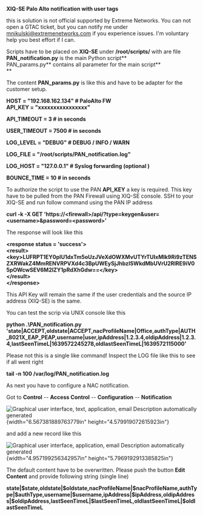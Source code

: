 **XIQ-SE Palo Alto notification with user tags**

this is solution is not official supported by Extreme Networks. You can
not open a GTAC ticket, but you can notify me under
<mnikulski@extremenetworks.com> if you experience issues. I'm voluntary
help you best effort if I can.

Scripts have to be placed on **XIQ-SE** under **/root/scripts/** with
are file\
**PAN_notification.py** is the main Python script**\
PAN_params.py** contains all parameter for the main script**\
**

The content **PAN_params.py** is like this and have to be adapter for
the customer setup.

**HOST = \"192.168.162.134\" \# PaloAlto FW\
API_KEY = "xxxxxxxxxxxxxxxx"**

**API_TIMEOUT = 3 \# in seconds**

**USER_TIMEOUT = 7500 \# in seconds**

**LOG_LEVEL = \"DEBUG\" \# DEBUG / INFO / WARN**

**LOG_FILE = \"/root/scripts/PAN_notification.log\"**

**LOG_HOST = \"127.0.0.1\" \# Syslog forwarding (optional )**

**BOUNCE_TIME = 10 \# in seconds**

To authorize the script to use the PAN **API_KEY** a key is required.
This key have to be pulled from the PAN Firewall using XIQ-SE console.
SSH to your XIQ-SE and run follow command using the PAN IP address

**curl -k -X GET
\'https://\<firewall\>/api/?type=keygen&user=\<username\>&password=\<password\>\'**

The response will look like this

**\<response status = \'success\'\>\
\<result\>\
\<key\>LUFRPT1EY0plU1dxTm5oUzJVeXdOWXMvUTYrTUIxMlk9Ri9zTENSZXRWakZ4MmRENVRPVXd4c3BpUWEySjJhbzlSWkdMbUVrU2RIRE9iV05pOWcwSEV6M2lZY1pRdXhGdw==\</key\>\
\</result\>\
\</response\>**

This API Key will remain the same if the user credentials and the source
IP address (XIQ-SE) is the same.

You can test the scrip via UNIX console like this

**python .\\PAN_notification.py
\'state\|ACCEPT,oldstate\|ACCEPT,nacProfileName\|Office,authType\|AUTH_8021X_EAP_PEAP,username\|user,ipAddress\|1.2.3.4,oldipAddress\|1.2.3.4,lastSeenTimeL\|1639572245278,oldlastSeenTimeL\|1639572115000\'**

Please not this is a single like command! Inspect the LOG file like this
to see if all went right

**tail -n 100 /var/log/PAN_notification.log**

As next you have to configure a NAC notification.

Got to **Control** -- **Access Control** -- **Configuration** --
**Notification**

![Graphical user interface, text, application, email Description
automatically generated](media/PAN_image1.png){width="6.567381889763779in"
height="4.579919072615923in"}

and add a new record like this

![Graphical user interface, application, email Description automatically
generated](media/PAN_image2.png){width="4.957199256342957in"
height="5.7969192913385825in"}

The default content have to be overwritten. Please push the button
**Edit Content** and provide following string (single line)

**state\|\$state,oldstate\|\$oldstate,nacProfileName\|\$nacProfileName,authType\|\$authType,username\|\$username,ipAddress\|\$ipAddress,oldipAddress\|\$oldipAddress,lastSeenTimeL\|\$lastSeenTimeL,oldlastSeenTimeL\|\$oldlastSeenTimeL**
